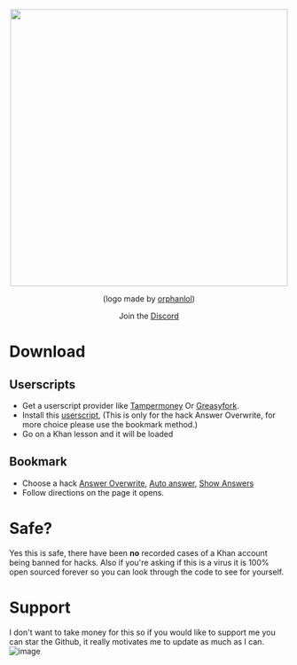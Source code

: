 <div align="center">
  <img src="https://github.com/ilytobias/Khan-Destroyer/assets/165577429/fcd7fa24-a62c-46c8-bc02-78463bd4c64a" width="500" height="500"></img>

  (logo made by [orphanlol](https://github.com/orphanlol))

  Join the [Discord](https://discord.gg/pujbPqMyPF)
</div>

# Download

## Userscripts

* Get a userscript provider like [Tampermoney](https://chromewebstore.google.com/detail/tampermonkey/dhdgffkkebhmkfjojejmpbldmpobfkfo) Or [Greasyfork](https://addons.mozilla.org/en-US/firefox/addon/greasemonkey/).
* Install this [userscript](https://github.com/ilytobias/Khan-Destroyer/blob/main/userscript.user.js), (This is only for the hack Answer Overwrite, for more choice please use the bookmark method.)
* Go on a Khan lesson and it will be loaded
  
## Bookmark

* Choose a hack [Answer Overwrite](https://github.com/ilytobias/Khan-Destroyer/blob/main/cheats/answer_overwrite.md), [Auto answer](https://github.com/ilytobias/Khan-Destroyer/blob/main/cheats/auto_answer.md), [Show Answers](https://github.com/ilytobias/Khan-Destroyer/blob/main/cheats/show_answers.md)
* Follow directions on the page it opens. 

# Safe?
Yes this is safe, there have been **no** recorded cases of a Khan account being banned for hacks. Also if you're asking if this is a virus it is 100% open sourced forever so you can look through the code to see for yourself.

# Support
I don't want to take money for this so if you would like to support me you can star the Github, it really motivates me to update as much as I can.
<br>
![image](https://github.com/ilytobias/Khan-Destroyer/assets/165577429/673061fc-c131-423b-a81b-daf862b96493)
